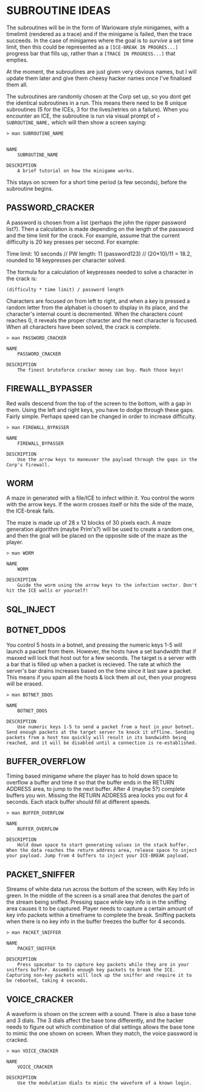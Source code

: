 # SUBROUTINE IDEAS

The subroutines will be in the form of Warioware style minigames, with a timelimit (rendered as a trace) and if the minigame is failed, then the trace succeeds. In the case of minigames where the goal is to *survive* a set time limit, then this could be represented as a `[ICE-BREAK IN PROGRES...]` progress bar that fills up, rather than a `[TRACE IN PROGRESS...]` that empties.

At the moment, the subroutines are just given very obvious names, but I will update them later and give them cheesy hacker names once I've finalised them all.

The subroutines are randomly chosen at the Corp set up, so you dont get the identical subroutines in a run. This means there need to be 8 unique subroutines (5 for the ICEs, 3 for the lives/retries on a failure). When you encounter an ICE, the subroutine is run via visual prompt of `> SUBROUTINE_NAME,` which will then show a screen saying:

```
> man SUBROUTINE_NAME


NAME
    SUBROUTINE_NAME

DESCRIPTION
    A brief tutorial on how the minigame works.
```

This stays on screen for a short time period (a few seconds), before the subroutine begins.

## PASSWORD_CRACKER
A password is chosen from a list (perhaps the john the ripper password list?). Then a calculation is made depending on the length of the password and the time limit for the crack. For example, assume that the current difficulty is 20 key presses per second. For example:

Time limit: 10 seconds // PW length: 11 (password123) // (20*10)/11 = 18.2, rounded to 18 keypresses per character solved.

The formula for a calculation of keypresses needed to solve a character in the crack is:

```
(difficulty * time limit) / password length
```

Characters are focused on from left to right, and when a key is pressed a random letter from the alphabet is chosen to display in its place, and the character's internal count is decremented. When the characters count reaches 0, it reveals the proper character and the next character is focused. When all characters have been solved, the crack is complete.

```
> man PASSWORD_CRACKER

NAME
    PASSWORD_CRACKER

DESCRIPTION
    The finest bruteforce cracker money can buy. Mash those keys!
```

## FIREWALL_BYPASSER
Red walls descend from the top of the screen to the bottom, with a gap in them. Using the left and right keys, you have to dodge through these gaps. Fairly simple. Perhaps speed can be changed in order to increase difficulty.

```
> man FIREWALL_BYPASSER

NAME
    FIREWALL_BYPASSER

DESCRIPTION
    Use the arrow keys to maneuver the payload through the gaps in the Corp's firewall.
```

## WORM
A maze in generated with a file/ICE to infect within it. You control the worm with the arrow keys. If the worm crosses itself or hits the side of the maze, the ICE-break fails.

The maze is made up of 28 x 12 blocks of 30 pixels each. A maze generation algorithm (maybe Prim's?) will be used to create a random one, and then the goal will be placed on the opposite side of the maze as the player.

```
> man WORM

NAME
    WORM

DESCRIPTION
    Guide the worm using the arrow keys to the infection vector. Don't hit the ICE walls or yourself!
```

## SQL_INJECT

## BOTNET_DDOS

You control 5 hosts in a botnet, and pressing the numeric keys 1-5 will launch a packet from them. However, the hosts have a set bandwidth that if maxxed will lock that host out for a few seconds. The target is a server with a bar that is filled up when a packet is recieved. The rate at which the server's bar drains increases based on the time since it last saw a packet. This means if you spam all the hosts & lock them all out, then your progress will be erased.

```
> man BOTNET_DDOS

NAME
    BOTNET_DDOS

DESCRIPTION
    Use numeric keys 1-5 to send a packet from a host in your botnet. Send enough packets at the target server to knock it offline. Sending packets from a host too quickly will result in its bandwidth being reached, and it will be disabled until a connection is re-established.
```

## BUFFER_OVERFLOW

Timing based minigame where the player has to hold down space to overflow a buffer and time it so that the buffer ends in the RETURN ADDRESS area, to jump to the next buffer. After 4 (maybe 5?) complete buffers you win. Missing the RETURN ADDRESS area locks you out for 4 seconds. Each stack buffer should fill at different speeds.

```
> man BUFFER_OVERFLOW

NAME
    BUFFER_OVERFLOW

DESCRIPTION
    Hold down space to start generating values in the stack buffer. When the data reaches the return address area, release space to inject your payload. Jump from 4 buffers to inject your ICE-BREAK payload.
```

## PACKET_SNIFFER
Streams of white data run across the bottom of the screen, with Key Info in green. In the middle of the screen is a small area that denotes the part of the stream being sniffed. Pressing space while key info is in the sniffing area causes it to be captured. Player needs to capture a certain amount of key info packets within a timeframe to complete the break. Sniffing packets when there is no key info in the buffer freezes the buffer for 4 seconds.

```
> man PACKET_SNIFFER

NAME
    PACKET_SNIFFER

DESCRIPTION
    Press spacebar to to capture key packets while they are in your sniffers buffer. Assemble enough key packets to break the ICE. Capturing non-key packets will lock up the sniffer and require it to be rebooted, taking 4 seconds.
```

## VOICE_CRACKER
A waveform is shown on the screen with a sound. There is also a base tone and 3 dials. The 3 dials affect the base tone differently, and the hacker needs to figure out which combination of dial settings allows the base tone to mimic the one shown on screen. When they match, the voice password is cracked.

```
> man VOICE_CRACKER

NAME
    VOICE_CRACKER

DESCRIPTION
    Use the modulation dials to mimic the waveform of a known login.
```
